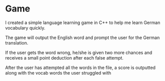 # Game

I created a simple language learning game in C++ to help me learn German vocabulary quickly. 

The game will output the English word and prompt the user for the German translation.

If the user gets the word wrong, he/she is given two more chances and receives a small point deduction after each false attempt.

After the user has attempted all the words in the file, a score is outputted along with the vocab words the user struggled with
